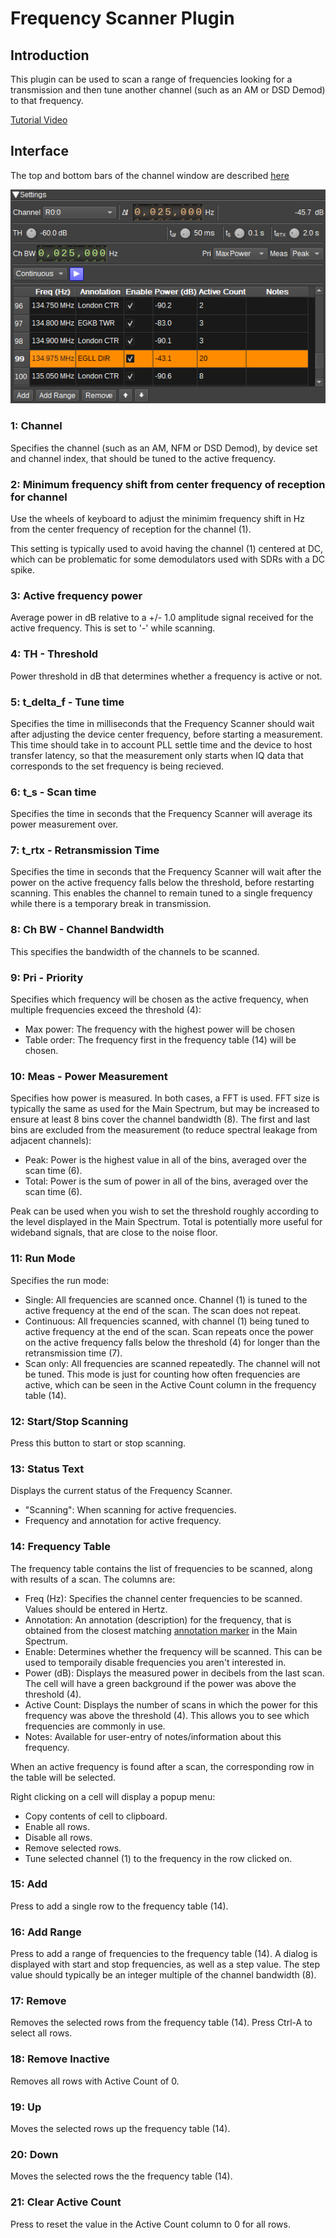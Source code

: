 <h1>Frequency Scanner Plugin</h1>

<h2>Introduction</h2>

This plugin can be used to scan a range of frequencies looking for a transmission and then tune another channel (such as an AM or DSD Demod) to that frequency.

[Tutorial Video](https://www.youtube.com/watch?v=IpKP3t4Bmmg)

<h2>Interface</h2>

The top and bottom bars of the channel window are described [here](../../../sdrgui/channel/readme.md)

![Frequency Scanner plugin GUI](../../../doc/img/FreqScanner_plugin.png)

<h3>1: Channel</h3>

Specifies the channel (such as an AM, NFM or DSD Demod), by device set and channel index, that should be tuned to the active frequency.

<h3>2: Minimum frequency shift from center frequency of reception for channel</h3>

Use the wheels of keyboard to adjust the minimim frequency shift in Hz from the center frequency of reception for the channel (1).

This setting is typically used to avoid having the channel (1) centered at DC, which can be problematic for some demodulators used with SDRs with a DC spike.

<h3>3: Active frequency power</h3>

Average power in dB relative to a +/- 1.0 amplitude signal received for the active frequency. This is set to '-' while scanning.

<h3>4: TH - Threshold</h3>

Power threshold in dB that determines whether a frequency is active or not.

<h3>5: t_delta_f - Tune time</h3>

Specifies the time in milliseconds that the Frequency Scanner should wait after adjusting the device center frequency, before starting a measurement.
This time should take in to account PLL settle time and the device to host transfer latency, so that the measurement only starts when IQ data
that corresponds to the set frequency is being recieved.

<h3>6: t_s - Scan time</h3>

Specifies the time in seconds that the Frequency Scanner will average its power measurement over.

<h3>7: t_rtx - Retransmission Time</h3>

Specifies the time in seconds that the Frequency Scanner will wait after the power on the active frequency falls below the threshold, before restarting
scanning. This enables the channel to remain tuned to a single frequency while there is a temporary break in transmission.

<h3>8: Ch BW - Channel Bandwidth</h3>

This specifies the bandwidth of the channels to be scanned.

<h3>9: Pri - Priority</h3>

Specifies which frequency will be chosen as the active frequency, when multiple frequencies exceed the threshold (4):

- Max power: The frequency with the highest power will be chosen
- Table order: The frequency first in the frequency table (14) will be chosen.

<h3>10: Meas - Power Measurement</h3>

Specifies how power is measured. In both cases, a FFT is used.
FFT size is typically the same as used for the Main Spectrum, but may be increased to ensure at least 8 bins cover the channel bandwidth (8).
The first and last bins are excluded from the measurement (to reduce spectral leakage from adjacent channels):

- Peak: Power is the highest value in all of the bins, averaged over the scan time (6).
- Total: Power is the sum of power in all of the bins, averaged over the scan time (6).
 
Peak can be used when you wish to set the threshold roughly according to the level displayed in the Main Spectrum.
Total is potentially more useful for wideband signals, that are close to the noise floor.

<h3>11: Run Mode</h3>

Specifies the run mode:

- Single: All frequencies are scanned once. Channel (1) is tuned to the active frequency at the end of the scan. The scan does not repeat.
- Continuous: All frequencies scanned, with channel (1) being tuned to active frequency at the end of the scan. Scan repeats once the power on the active frequency falls below the threshold (4) for longer than the retransmission time (7).
- Scan only: All frequencies are scanned repeatedly. The channel will not be tuned. This mode is just for counting how often frequencies are active, which can be seen in the Active Count column in the frequency table (14).

<h3>12: Start/Stop Scanning</h3>

Press this button to start or stop scanning.

<h3>13: Status Text</h3>

Displays the current status of the Frequency Scanner.

- "Scanning": When scanning for active frequencies.
- Frequency and annotation for active frequency.

<h3>14: Frequency Table</h3>

The frequency table contains the list of frequencies to be scanned, along with results of a scan. The columns are:

- Freq (Hz): Specifies the channel center frequencies to be scanned. Values should be entered in Hertz.
- Annotation: An annotation (description) for the frequency, that is obtained from the closest matching [annotation marker](../../../sdrgui/gui/spectrummarkers.md) in the Main Spectrum.
- Enable: Determines whether the frequency will be scanned. This can be used to temporaily disable frequencies you aren't interested in.
- Power (dB): Displays the measured power in decibels from the last scan. The cell will have a green background if the power was above the threshold (4).
- Active Count: Displays the number of scans in which the power for this frequency was above the threshold (4). This allows you to see which frequencies are commonly in use.
- Notes: Available for user-entry of notes/information about this frequency.

When an active frequency is found after a scan, the corresponding row in the table will be selected.

Right clicking on a cell will display a popup menu:

- Copy contents of cell to clipboard.
- Enable all rows.
- Disable all rows.
- Remove selected rows.
- Tune selected channel (1) to the frequency in the row clicked on.

<h3>15: Add</h3>

Press to add a single row to the frequency table (14).

<h3>16: Add Range</h3>

Press to add a range of frequencies to the frequency table (14). A dialog is displayed with start and stop frequencies, as well as a step value.
The step value should typically be an integer multiple of the channel bandwidth (8).

<h3>17: Remove</h3>

Removes the selected rows from the frequency table (14). Press Ctrl-A to select all rows.

<h3>18: Remove Inactive</h3>

Removes all rows with Active Count of 0.

<h3>19: Up</h3>

Moves the selected rows up the frequency table (14).

<h3>20: Down</h3>

Moves the selected rows the the frequency table (14).

<h3>21: Clear Active Count</h3>

Press to reset the value in the Active Count column to 0 for all rows.

